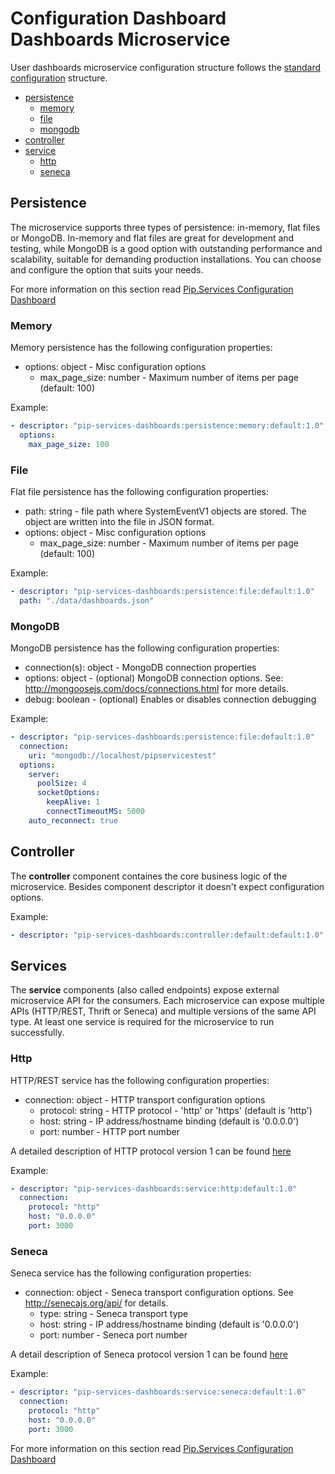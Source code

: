 # Configuration Dashboard <br/> Dashboards Microservice

User dashboards microservice configuration structure follows the 
[standard configuration](https://github.com/pip-services/pip-services3-container-node/doc/Configuration.md) 
structure. 

* [persistence](#persistence)
  - [memory](#persistence_memory)
  - [file](#persistence_file)
  - [mongodb](#persistence_mongodb)
* [controller](#controller)
* [service](#service)
  - [http](#service_http)
  - [seneca](#service_seneca)

## <a name="persistence"></a> Persistence

The microservice supports three types of persistence: in-memory, flat files or MongoDB. In-memory and flat files are great for development and testing, 
while MongoDB is a good option with outstanding performance and scalability, suitable for demanding production installations. 
You can choose and configure the option that suits your needs.

For more information on this section read 
[Pip.Services Configuration Dashboard](https://github.com/pip-services/pip-services3-container-node/doc/Configuration.md#persistence)

### <a name="persistence_memory"></a> Memory

Memory persistence has the following configuration properties:
- options: object - Misc configuration options
  - max_page_size: number - Maximum number of items per page (default: 100)

Example:
```yaml
- descriptor: "pip-services-dashboards:persistence:memory:default:1.0"
  options:
    max_page_size: 100
```

### <a name="persistence_file"></a> File

Flat file persistence has the following configuration properties:
- path: string - file path where SystemEventV1 objects are stored. The object are written into the file in JSON format.
- options: object - Misc configuration options
  - max_page_size: number - Maximum number of items per page (default: 100)

Example:
```yaml
- descriptor: "pip-services-dashboards:persistence:file:default:1.0"
  path: "./data/dashboards.json"
```

### <a name="persistence_mongodb"></a> MongoDB

MongoDB persistence has the following configuration properties:
- connection(s): object - MongoDB connection properties
- options: object - (optional) MongoDB connection options. See: http://mongoosejs.com/docs/connections.html for more details.
- debug: boolean - (optional) Enables or disables connection debugging

Example:
```yaml
- descriptor: "pip-services-dashboards:persistence:file:default:1.0"
  connection:
    uri: "mongodb://localhost/pipservicestest"
  options:
    server:
      poolSize: 4
      socketOptions:
        keepAlive: 1
        connectTimeoutMS: 5000
    auto_reconnect: true
```

## <a name="controller"></a> Controller

The **controller** component containes the core business logic of the microservice.
Besides component descriptor it doesn't expect configuration options.

Example:
```yaml
- descriptor: "pip-services-dashboards:controller:default:default:1.0"
```

## <a name="service"></a> Services

The **service** components (also called endpoints) expose external microservice API for the consumers. 
Each microservice can expose multiple APIs (HTTP/REST, Thrift or Seneca) and multiple versions of the same API type.
At least one service is required for the microservice to run successfully.

### <a name="service_http"></a> Http

HTTP/REST service has the following configuration properties:
- connection: object - HTTP transport configuration options
  - protocol: string - HTTP protocol - 'http' or 'https' (default is 'http')
  - host: string - IP address/hostname binding (default is '0.0.0.0')
  - port: number - HTTP port number

A detailed description of HTTP protocol version 1 can be found [here](HttpProtocolV1.md)

Example:
```yaml
- descriptor: "pip-services-dashboards:service:http:default:1.0"
  connection:
    protocol: "http"
    host: "0.0.0.0"
    port: 3000
```

### <a name="service_seneca"></a> Seneca

Seneca service has the following configuration properties:
- connection: object - Seneca transport configuration options. See http://senecajs.org/api/ for details.
  - type: string - Seneca transport type 
  - host: string - IP address/hostname binding (default is '0.0.0.0')
  - port: number - Seneca port number

A detail description of Seneca protocol version 1 can be found [here](SenecaProtocolV1.md)

Example:
```yaml
- descriptor: "pip-services-dashboards:service:seneca:default:1.0"
  connection:
    protocol: "http"
    host: "0.0.0.0"
    port: 3000
```

For more information on this section read 
[Pip.Services Configuration Dashboard](https://github.com/pip-services/pip-services3-container-node/doc/Configuration.md#deps)
